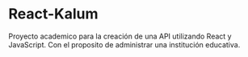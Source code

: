 # React-Kalum
Proyecto academico para la creación de una API utilizando React y JavaScript. Con el proposito de administrar una institución educativa.

